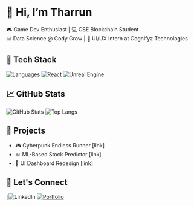 # 👋 Hi, I’m Tharrun

🎮 Game Dev Enthusiast | 💻 CSE Blockchain Student  
📊 Data Science @ Cody Grow | 🎨 UI/UX Intern at Cognifyz Technologies  

## 🔧 Tech Stack
![Languages](https://img.shields.io/badge/-Python-3776AB?style=flat&logo=python&logoColor=white)
![React](https://img.shields.io/badge/-React-20232A?style=flat&logo=react)
![Unreal Engine](https://img.shields.io/badge/-Unreal%20Engine-0f0f0f?style=flat&logo=unreal-engine)

## 📈 GitHub Stats
![GitHub Stats](https://github-readme-stats.vercel.app/api?username=Tharrun7&show_icons=true&theme=radical)
![Top Langs](https://github-readme-stats.vercel.app/api/top-langs/?username=Tharrun7&layout=compact&theme=radical)

## 🚀 Projects
- 🎮 Cyberpunk Endless Runner [link]
- 📊 ML-Based Stock Predictor [link]
- 🎨 UI Dashboard Redesign [link]

## 🔗 Let's Connect
[![LinkedIn]([https://www.linkedin.com/in/t-s-tharrun-554869320/])
[![Portfolio](https://img.shields.io/badge/-Portfolio-orange?style=flat&logo=web)](https://yourportfolio.com)
